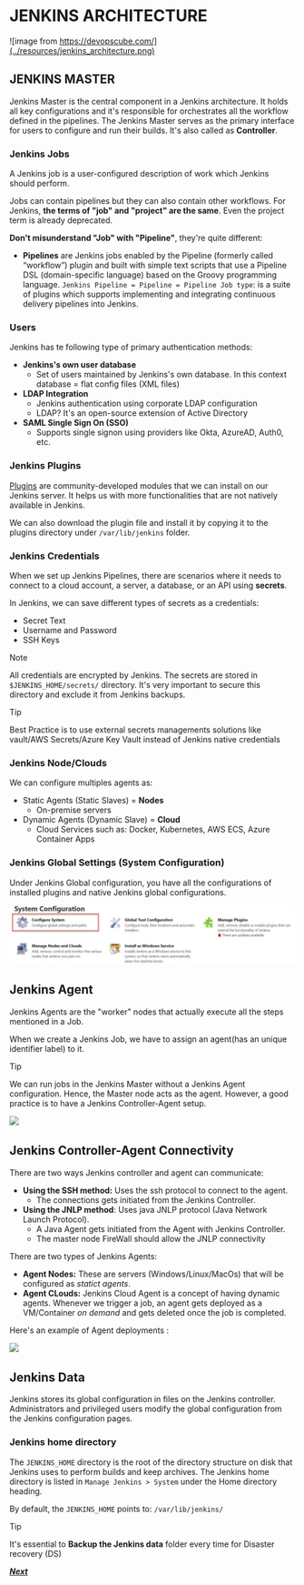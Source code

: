 # JENKINS ARCHITECTURE

![image from https://devopscube.com/](../resources/jenkins_architecture.png)

## JENKINS MASTER

Jenkins Master is the central component in a Jenkins architecture. It holds all key configurations and it's responsible for orchestrates all the workflow defined in the pipelines. The Jenkins Master serves as the primary interface for users to configure and run their builds.
It's also called as **Controller**.

### Jenkins Jobs

A Jenkins job is a user-configured description of work which Jenkins should perform.

Jobs can contain pipelines but they can also contain other workflows. For Jenkins, **the terms of "job" and "project" are the same**. Even the project term is already deprecated.

**Don't misunderstand "Job" with "Pipeline"**, they're quite different:

- **Pipelines** are Jenkins jobs enabled by the Pipeline (formerly called “workflow”) plugin and built with simple text scripts that use a Pipeline DSL (domain-specific language) based on the Groovy programming language.
`Jenkins Pipeline = Pipeline = Pipeline Job type`: is a suite of plugins which supports implementing and integrating continuous delivery pipelines into Jenkins.

### Users

Jenkins has te following type of primary authentication methods:

- **Jenkins's own user database**
    - Set of users maintained by Jenkins's own database. In this context database = flat config files (XML files)
- **LDAP Integration**
    - Jenkins authentication using corporate LDAP configuration
    - LDAP? It's an open-source extension of Active Directory
- **SAML Single Sign On (SSO)**
    - Supports single signon using providers like Okta, AzureAD, Auth0, etc.

### Jenkins Plugins

[Plugins](https://plugins.jenkins.io/) are community-developed modules that we can install on our Jenkins server. It helps us with more functionalities that are not natively available in Jenkins.

We can also download the plugin file and install it by copying it to the plugins directory under `/var/lib/jenkins` folder. 

### Jenkins Credentials

When we set up Jenkins Pipelines, there are scenarios where it needs to connect to a cloud account, a server, a database, or an API using **secrets**.

In Jenkins, we can save different types of secrets as a credentials:

- Secret Text
- Username and Password
- SSH Keys

> [!NOTE]
> All credentials are encrypted by Jenkins. The secrets are stored in `$JENKINS_HOME/secrets/` directory. It's very important to secure this directory and exclude it from Jenkins backups.

> [!TIP]
> Best Practice is to use external secrets managements solutions like vault/AWS Secrets/Azure Key Vault instead of Jenkins native credentials

### Jenkins Node/Clouds

We can configure multiples agents as:

- Static Agents (Static Slaves) = **Nodes**
    - On-premise servers
- Dynamic Agents (Dynamic Slave) = **Cloud**
    - Cloud Services such as: Docker, Kubernetes, AWS ECS, Azure Container Apps

### Jenkins Global Settings (System Configuration)

Under Jenkins Global configuration, you have all the configurations of installed plugins and native Jenkins global configurations.

![](../resources/system_config.png)

## Jenkins Agent

Jenkins Agents are the "worker" nodes that actually execute all the steps mentioned in a Job. 

When we create a Jenkins Job, we have to assign an agent(has an unique identifier label) to it.

> [!TIP]
> We can run jobs in the Jenkins Master without a Jenkins Agent configuration. Hence, the Master node acts as the agent.
However, a good practice is to have a Jenkins Controller-Agent setup.

![](https://i0.wp.com/digitalvarys.com/wp-content/uploads/2019/05/jenkins-master-slave-config.png?w=1963&ssl=1)

## Jenkins Controller-Agent Connectivity

There are two ways Jenkins controller and agent can communicate:

- **Using the SSH method:** Uses the ssh protocol to connect to the agent. 
    - The connections gets initiated from the Jenkins Controller.
- **Using the JNLP method**: Uses java JNLP protocol (Java Network Launch Protocol).
    - A Java Agent gets initiated from the Agent with Jenkins Controller.
    - The master node FireWall should allow the JNLP connectivity

There are two types of Jenkins Agents:

- **Agent Nodes:** These are servers (Windows/Linux/MacOs) that will be configured as *statict agents*.
- **Agent CLouds:** Jenkins Cloud Agent is a concept of having dynamic agents. Whenever we trigger a job, an agent gets deployed as a VM/Container *on demand* and gets deleted once the job is completed.

Here's an example of Agent deployments :

![](https://devopscube.com/wp-content/uploads/2021/08/image-30.png)

## Jenkins Data

Jenkins stores its global configuration in files on the Jenkins controller. Administrators and privileged users modify the global configuration from the Jenkins configuration pages.

### Jenkins home directory

The `JENKINS_HOME` directory is the root of the directory structure on disk that Jenkins uses to perform builds and keep archives. The Jenkins home directory is listed in `Manage Jenkins > System` under the Home directory heading.

By default, the `JENKINS_HOME` points to: `/var/lib/jenkins/`

> [!TIP]
> It's essential to **Backup the Jenkins data** folder every time for Disaster recovery (DS)

[***Next***](../chapter-two/README.md)
